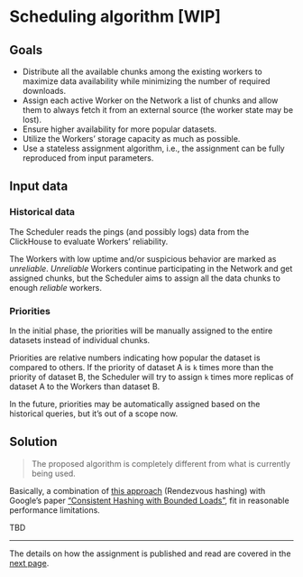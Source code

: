 # Scheduling algorithm [WIP]

## Goals

* Distribute all the available chunks among the existing workers to maximize data availability while minimizing the number of required downloads.
* Assign each active Worker on the Network a list of chunks and allow them to always fetch it from an external source (the worker state may be lost).
* Ensure higher availability for more popular datasets.
* Utilize the Workers’ storage capacity as much as possible.
* Use a stateless assignment algorithm, i.e., the assignment can be fully reproduced from input parameters.

## Input data

### Historical data

The Scheduler reads the pings (and possibly logs) data from the ClickHouse to evaluate Workers’ reliability.

The Workers with low uptime and/or suspicious behavior are marked as *unreliable*. *Unreliable* Workers continue participating in the Network and get assigned chunks, but the Scheduler aims to assign all the data chunks to enough *reliable* workers.

### Priorities

In the initial phase, the priorities will be manually assigned to the entire datasets instead of individual chunks.

Priorities are relative numbers indicating how popular the dataset is compared to others. If the priority of dataset A is `k` times more than the priority of dataset B, the Scheduler will try to assign `k` times more replicas of dataset A to the Workers than dataset B.

In the future, priorities may be automatically assigned based on the historical queries, but it’s out of a scope now.

## Solution


> The proposed algorithm is completely different from what is currently being used.

Basically, a combination of [this approach](https://github.com/kalabukdima/scheduler-design/blob/master/report/report.pdf) (Rendezvous hashing) with Google’s paper [“Consistent Hashing with Bounded Loads”](https://research.google/blog/consistent-hashing-with-bounded-loads/), fit in reasonable performance limitations.

TBD


---

The details on how the assignment is published and read are covered in the [next page](02_assignment_lifecycle.md).